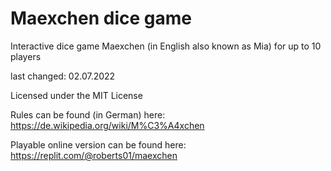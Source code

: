 # Maexchen dice game

Interactive dice game Maexchen (in English also known as Mia) for up to 10 players

last changed: 02.07.2022

Licensed under the MIT License

Rules can be found (in German) here: https://de.wikipedia.org/wiki/M%C3%A4xchen

Playable online version can be found here: https://replit.com/@roberts01/maexchen
